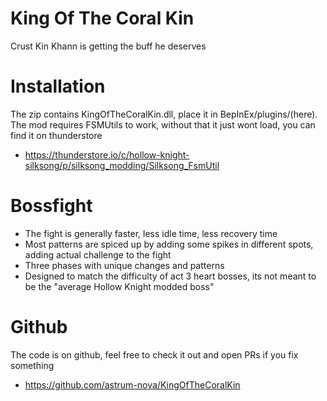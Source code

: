 # King Of The Coral Kin
Crust Kin Khann is getting the buff he deserves

# Installation
The zip contains KingOfTheCoralKin.dll, place it in BepInEx/plugins/(here).
The mod requires FSMUtils to work, without that it just wont load, you can find it on thunderstore
- https://thunderstore.io/c/hollow-knight-silksong/p/silksong_modding/Silksong_FsmUtil

# Bossfight
- The fight is generally faster, less idle time, less recovery time
- Most patterns are spiced up by adding some spikes in different spots, adding actual challenge to the fight
- Three phases with unique changes and patterns
- Designed to match the difficulty of act 3 heart bosses, its not meant to be the "average Hollow Knight modded boss"

# Github
The code is on github, feel free to check it out and open PRs if you fix something
- https://github.com/astrum-nova/KingOfTheCoralKin
